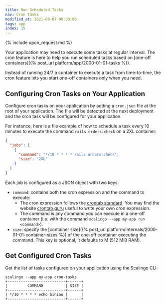 ```yaml
---
title: Run Scheduled Tasks
nav: Cron Tasks
modified_at: 2021-09-07 00:00:00
tags: app
index: 15
---
```


{% include upon_request.md %}

Your application may need to execute some tasks at regular interval. The cron feature is here to help you run scheduled tasks based on [one-off containers]({% post_url platform/app/2000-01-01-tasks %}).

Instead of running 24/7 a container to execute a task from time-to-time, the cron feature lets you start one-off containers only when you need.

## Configuring Cron Tasks on Your Application

Configure cron tasks on your application by adding a `cron.json` file at the root of your application. The file will be detected at the next deployment and the cron task will be configured for your application.

For instance, here is a file example of how to schedule a task every 10 minutes to execute the command `rails orders:check` on a 2XL container:

```json
{
  "jobs": [
    {
      "command": "*/10 * * * * rails orders:check",
      "size": "2XL"
    }
  ]
}
```

Each job is configured as a JSON object with two keys:
- `command`: contains both the cron expression and the command to execute:
  - The cron expression follows the [crontab standard](https://en.wikipedia.org/wiki/Cron#CRON_expression). You may find the website [crontab.guru](https://crontab.guru/#*/10_*_*_*_*) useful to write your own cron expression.
  - The command is any command you can execute in a one-off container (i.e. with the command `scalingo --app my-app run <command>`).
- `size`: specify the [container size]({% post_url platform/internals/2000-01-01-container-sizes %}) of the one-off container executing the command. This key is optional, it defaults to M (512 MiB RAM).

## Get Configured Cron Tasks

Get the list of tasks configured on your application using the Scalingo CLI:

```
scalingo --app my-app cron-tasks
+--------------------------+------+
|         COMMAND          | SIZE |
+--------------------------+------+
| */10 * * * * echo biniou |      |
+--------------------------+------+
```
